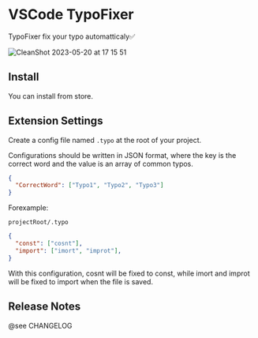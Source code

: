 # VSCode TypoFixer
TypoFixer fix your typo automatticaly✅

![CleanShot 2023-05-20 at 17 15 51](https://github.com/WombatTechnology/typo-fixer/assets/6919381/71663ba9-c702-4ef1-8929-dfa12988ba7a)

## Install
You can install from store.

## Extension Settings
Create a config file named `.typo` at the root of your project.

Configurations should be written in JSON format, where the key is the correct word and the value is an array of common typos.

```json
{
  "CorrectWord": ["Typo1", "Typo2", "Typo3"]
}
```

Forexample:

`projectRoot/.typo`
```json
{
  "const": ["cosnt"],
  "import": ["imort", "improt"],
}
```
With this configuration, cosnt will be fixed to const, while imort and improt will be fixed to import when the file is saved.

## Release Notes
@see CHANGELOG